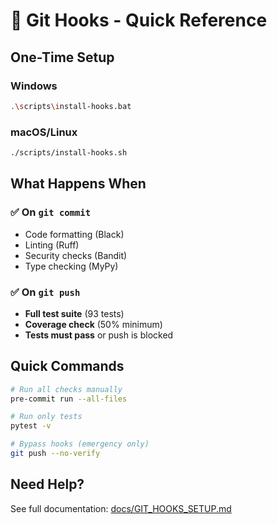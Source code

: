 # 🎣 Git Hooks - Quick Reference

## One-Time Setup

### Windows
```bash
.\scripts\install-hooks.bat
```

### macOS/Linux
```bash
./scripts/install-hooks.sh
```

## What Happens When

### ✅ On `git commit`
- Code formatting (Black)
- Linting (Ruff)
- Security checks (Bandit)
- Type checking (MyPy)

### ✅ On `git push`
- **Full test suite** (93 tests)
- **Coverage check** (50% minimum)
- **Tests must pass** or push is blocked

## Quick Commands

```bash
# Run all checks manually
pre-commit run --all-files

# Run only tests
pytest -v

# Bypass hooks (emergency only)
git push --no-verify
```

## Need Help?

See full documentation: [docs/GIT_HOOKS_SETUP.md](docs/GIT_HOOKS_SETUP.md)
